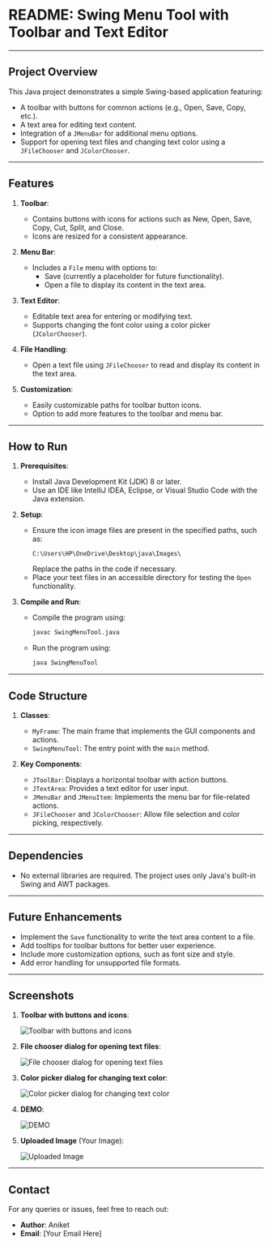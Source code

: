 # README: Swing Menu Tool with Toolbar and Text Editor

---

## Project Overview
This Java project demonstrates a simple Swing-based application featuring:
- A toolbar with buttons for common actions (e.g., Open, Save, Copy, etc.).
- A text area for editing text content.
- Integration of a `JMenuBar` for additional menu options.
- Support for opening text files and changing text color using a `JFileChooser` and `JColorChooser`.

---

## Features
1. **Toolbar**:
   - Contains buttons with icons for actions such as New, Open, Save, Copy, Cut, Split, and Close.
   - Icons are resized for a consistent appearance.

2. **Menu Bar**:
   - Includes a `File` menu with options to:
     - Save (currently a placeholder for future functionality).
     - Open a file to display its content in the text area.

3. **Text Editor**:
   - Editable text area for entering or modifying text.
   - Supports changing the font color using a color picker (`JColorChooser`).

4. **File Handling**:
   - Open a text file using `JFileChooser` to read and display its content in the text area.

5. **Customization**:
   - Easily customizable paths for toolbar button icons.
   - Option to add more features to the toolbar and menu bar.

---

## How to Run
1. **Prerequisites**:
   - Install Java Development Kit (JDK) 8 or later.
   - Use an IDE like IntelliJ IDEA, Eclipse, or Visual Studio Code with the Java extension.

2. **Setup**:
   - Ensure the icon image files are present in the specified paths, such as:
     ```
     C:\Users\HP\OneDrive\Desktop\java\Images\
     ```
     Replace the paths in the code if necessary.
   - Place your text files in an accessible directory for testing the `Open` functionality.

3. **Compile and Run**:
   - Compile the program using:
     ```bash
     javac SwingMenuTool.java
     ```
   - Run the program using:
     ```bash
     java SwingMenuTool
     ```

---

## Code Structure
1. **Classes**:
   - `MyFrame`: The main frame that implements the GUI components and actions.
   - `SwingMenuTool`: The entry point with the `main` method.

2. **Key Components**:
   - `JToolBar`: Displays a horizontal toolbar with action buttons.
   - `JTextArea`: Provides a text editor for user input.
   - `JMenuBar` and `JMenuItem`: Implements the menu bar for file-related actions.
   - `JFileChooser` and `JColorChooser`: Allow file selection and color picking, respectively.

---

## Dependencies
- No external libraries are required. The project uses only Java's built-in Swing and AWT packages.

---

## Future Enhancements
- Implement the `Save` functionality to write the text area content to a file.
- Add tooltips for toolbar buttons for better user experience.
- Include more customization options, such as font size and style.
- Add error handling for unsupported file formats.

---

## Screenshots

1. **Toolbar with buttons and icons**:

   ![Toolbar with buttons and icons](https://github.com/aniketvishwakarma-11/JAVA-SWING-TEXTEDITOR-GUI/blob/main/SS1%20(1).png?raw=true)

2. **File chooser dialog for opening text files**:

   ![File chooser dialog for opening text files](https://github.com/aniketvishwakarma-11/JAVA-SWING-TEXTEDITOR-GUI/blob/main/SS1%20(2).png?raw=true)

3. **Color picker dialog for changing text color**:

   ![Color picker dialog for changing text color](https://github.com/aniketvishwakarma-11/JAVA-SWING-TEXTEDITOR-GUI/blob/main/SS1%20(3).png?raw=true)

4. **DEMO**:

   ![DEMO](https://github.com/aniketvishwakarma-11/JAVA-SWING-TEXTEDITOR-GUI/blob/main/SS1%20(4).png?raw=true)

5. **Uploaded Image** (Your Image):

   ![Uploaded Image](data:image/png;base64,{{BASE64_ENCODED_IMAGE}})


---

## Contact
For any queries or issues, feel free to reach out:
- **Author**: Aniket  
- **Email**: [Your Email Here]
